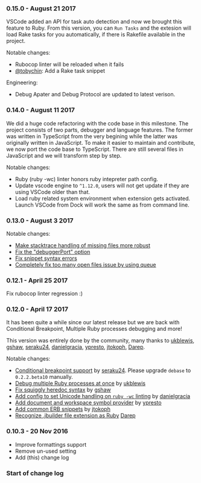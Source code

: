 ### 0.15.0 - August 21 2017
VSCode added an API for task auto detection and now we brought this feature to Ruby. From this version, you can `Run Tasks` and the extesion will load Rake tasks for you automatically, if there is Rakefile available in the project.

Notable changes:
* Rubocop linter will be reloaded when it fails
* [@tobychin](https://github.com/tobychin): Add a Rake task snippet

Engineering:
* Debug Apater and Debug Protocol are updated to latest verison.

### 0.14.0 - August 11 2017
We did a huge code refactoring with the code base in this milestone. The project consists of two parts, debugger and language features. The former was written in TypeScript from the very begining while the latter was originally written in JavaScript. To make it easier to maintain and contribute, we now port the code base to TypeScript. There are still several files in JavaScript and we will transform step by step.

Notable changes:
* Ruby (ruby -wc) linter honors ruby intepreter path config.
* Update vscode engine to `^1.12.0`, users will not get update if they are using VSCode older than that.
* Load ruby related system environment when extension gets activated. Launch VSCode from Dock will work the same as from command line.

### 0.13.0 - August 3 2017
Notable changes:
* [Make stacktrace handling of missing files more robust](https://github.com/rubyide/vscode-ruby/pull/145)
* [Fix the "debuggerPort" option](https://github.com/rubyide/vscode-ruby/pull/148)
* [Fix snippet syntax errors](https://github.com/rubyide/vscode-ruby/pull/168)
* [Completely fix too many open files issue by using queue](https://github.com/rubyide/vscode-ruby/pull/178)

### 0.12.1 - April 25 2017
Fix rubocop linter regression :)

### 0.12.0 - April 17 2017
It has been quite a while since our latest release but we are back with Conditional Breakpoint, Multiple Ruby processes debugging and more!

This version was entirely done by the community, many thanks to [ukblewis](https://github.com/ukblewis), [gshaw](https://github.com/gshaw), [seraku24](https://github.com/seraku24), [danielgracia](https://github.com/danielgracia), [ypresto](https://github.com/ypresto), [jtokoph](https://github.com/jtokoph), [Darep](https://github.com/Darep).

Notable changes:
* [Conditional breakpoint support](https://github.com/rubyide/vscode-ruby/commit/6c7311dbccb562f8a90a433417ce63856852310b) by [seraku24](https://github.com/seraku24). Please upgrade `debase` to `0.2.2.beta10` manually.
* [Debug multiple Ruby processes at once](https://github.com/rubyide/vscode-ruby/pull/127) by [ukblewis](https://github.com/ukblewis)
* [Fix squiggly heredoc syntax](https://github.com/rubyide/vscode-ruby/commit/6d4dcc2528308d6640908c0ed5f6d32f3af44e7b) by [gshaw](https://github.com/gshaw)
* [Add config to set Unicode handling on `ruby -wc` linting](https://github.com/rubyide/vscode-ruby/commit/9c6ab8ec7064400892078faa1ea147dac64039cc) by [danielgracia](https://github.com/danielgracia)
* [Add document and workspace symbol provider](https://github.com/rubyide/vscode-ruby/pull/107) by [ypresto](https://github.com/ypresto)
* [Add common ERB snippets](https://github.com/rubyide/vscode-ruby/commit/e9c8dc54f022a5848995d868494e96095e6a3638) by [jtokoph](https://github.com/jtokoph)
* [Recognize .jbuilder file extension as Ruby](https://github.com/rubyide/vscode-ruby/commit/b5cfd97758700a5718db276e4707c1f4bf0a2a9d) [Darep](https://github.com/Darep)

### 0.10.3 - 20 Nov 2016
* Improve formattings support
* Remove un-used setting
* Add (this) change log

### Start of change log
